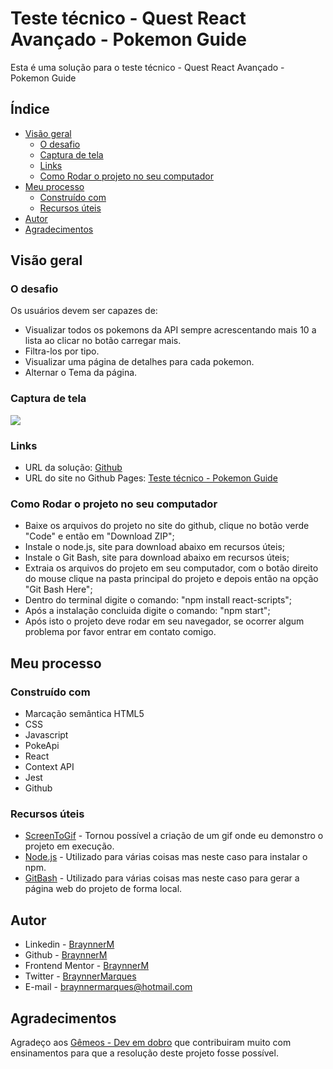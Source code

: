 # Teste técnico - Quest React Avançado - Pokemon Guide

Esta é uma solução para o teste técnico - Quest React Avançado - Pokemon Guide

## Índice

- [Visão geral](#visão-geral)
  - [O desafio](#o-desafio)
  - [Captura de tela](#captura-de-tela)
  - [Links](#links)
  - [Como Rodar o projeto no seu computador](#como-rodar-o-projeto-no-seu-computador)
- [Meu processo](#meu-processo)
  - [Construído com](#construído-com)   
  - [Recursos úteis](#recursos-úteis)
- [Autor](#autor)
- [Agradecimentos](#agradecimentos)

## Visão geral

### O desafio

Os usuários devem ser capazes de:

- Visualizar todos os pokemons da API sempre acrescentando mais 10 a lista ao clicar no botão carregar mais.
- Filtra-los por tipo.
- Visualizar uma página de detalhes para cada pokemon.
- Alternar o Tema da página.


### Captura de tela

![](./src/assets/captura-de-tela.gif)

### Links

- URL da solução: [Github](https://github.com/BraynnerM/desafio-react-avancado)
- URL do site no Github Pages: [Teste técnico - Pokemon Guide](https://braynnerm.github.io/desafio-react-avancado/)

### Como Rodar o projeto no seu computador

- Baixe os arquivos do projeto no site do github, clique no botão verde "Code" e então em "Download ZIP";
- Instale o node.js, site para download abaixo em recursos úteis;
- Instale o Git Bash, site para download abaixo em recursos úteis;
- Extraia os arquivos do projeto em seu computador, com o botão direito do mouse clique na pasta principal do projeto e depois então na opção "Git Bash Here";
- Dentro do terminal digite o comando: "npm install react-scripts";
- Após a instalação concluida digite o comando: "npm start";
- Após isto o projeto deve rodar em seu navegador, se ocorrer algum problema por favor entrar em contato comigo.

## Meu processo

### Construído com

- Marcação semântica HTML5 
- CSS
- Javascript
- PokeApi
- React
- Context API
- Jest
- Github

### Recursos úteis

- [ScreenToGif](https://www.screentogif.com/) - Tornou possível a criação de um gif onde eu demonstro o projeto em execução.
- [Node.js](https://nodejs.org/en) - Utilizado para várias coisas mas neste caso para instalar o npm.
- [GitBash](https://git-scm.com/download/win) - Utilizado para várias coisas mas neste caso para gerar a página web do projeto de forma local.

## Autor

- Linkedin - [BraynnerM](https://www.linkedin.com/in/braynner-marques-ribeiro-de-oliveira-88142b256/)
- Github - [BraynnerM](https://github.com/BraynnerM)
- Frontend Mentor - [BraynnerM](https://www.frontendmentor.io/profile/BraynnerM)
- Twitter - [BraynnerMarques](https://twitter.com/BraynnerMarques)
- E-mail - [braynnermarques@hotmail.com](mailto:braynnermarques@hotmail.com)



## Agradecimentos

Agradeço aos [Gêmeos - Dev em dobro](https://www.instagram.com/devemdobro/) que contribuiram muito com ensinamentos para que a resolução deste projeto fosse possível.